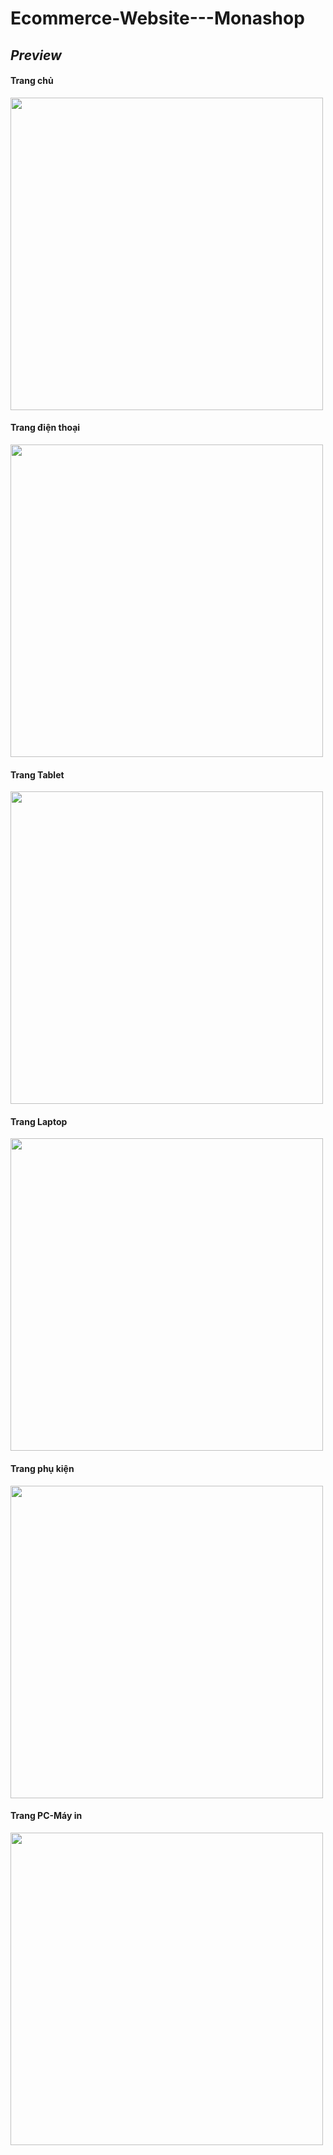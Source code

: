 ﻿# Ecommerce-Website---Monashop
***<h2>Preview</h2>***

<div text-align="center">
  <h4>Trang chủ</h4>
  <img src="https://github.com/HaVanDuoc/Ecommerce-Website---Monashop/blob/main/preview/home-page.png" width="500px" />
</div>

<div text-align="center">
  <h4>Trang điện thoại</h4>
  <img src="https://github.com/HaVanDuoc/Ecommerce-Website---Monashop/blob/main/preview/page-phone.png" width="500px" />
</div>

<div text-align="center">
  <h4>Trang Tablet</h4>
  <img src="https://github.com/HaVanDuoc/Ecommerce-Website---Monashop/blob/main/preview/page-tablet.png" width="500px" />
</div>

<div text-align="center">
  <h4>Trang Laptop</h4>
  <img src="https://github.com/HaVanDuoc/Ecommerce-Website---Monashop/blob/main/preview/page-laptop.png" width="500px" />
</div>

<div text-align="center">
  <h4>Trang phụ kiện</h4>
  <img src="https://github.com/HaVanDuoc/Ecommerce-Website---Monashop/blob/main/preview/page-phu-kien.png" width="500px" />
</div>

<div text-align="center">
  <h4>Trang PC-Máy in</h4>
  <img src="https://github.com/HaVanDuoc/Ecommerce-Website---Monashop/blob/main/preview/page-pc-may-in.png" width="500px" />
</div>
